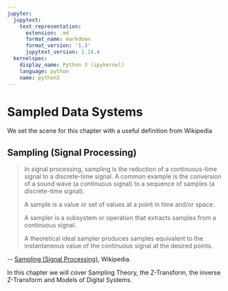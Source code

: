 ```yaml
---
jupyter:
  jupytext:
    text_representation:
      extension: .md
      format_name: markdown
      format_version: '1.3'
      jupytext_version: 1.14.4
  kernelspec:
    display_name: Python 3 (ipykernel)
    language: python
    name: python3
---
```


# Sampled Data Systems

We set the scene for this chapter with a useful definition from Wikipedia

## Sampling (Signal Processing)

> In signal processing, sampling is the reduction of a continuous-time signal to a discrete-time signal. A common example is the conversion of a sound wave (a continuous signal) to a sequence of samples (a discrete-time signal).
>
> A sample is a value or set of values at a point in time and/or space.
>
> A sampler is a subsystem or operation that extracts samples from a continuous signal.
>
> A theoretical ideal sampler produces samples equivalent to the instantaneous value of the continuous signal at the desired points.

-- <a href="https://en.wikipedia.org/wiki/Sampling_(signal_processing)">Sampling (Signal Processing)</a>, Wikipedia.

In this chapter we will cover Sampling Theory, the Z-Transform, the inverse Z-Transform and Models of Digital Systems.


